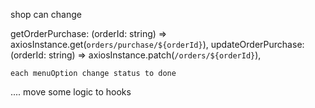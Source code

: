 shop can change

getOrderPurchase: (orderId: string) =>
axiosInstance.get(`orders/purchase/${orderId}`),
updateOrderPurchase: (orderId: string) =>
axiosInstance.patch(`/orders/${orderId}`),

    each menuOption change status to done

....
move some logic to hooks
